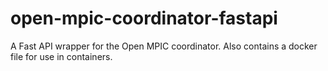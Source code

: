 # open-mpic-coordinator-fastapi
A Fast API wrapper for the Open MPIC coordinator. Also contains a docker file for use in containers.
